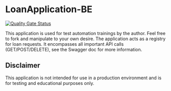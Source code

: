 # LoanApplication-BE

[![Quality Gate Status](https://sonarcloud.io/api/project_badges/measure?project=jgelon_LoanApplication-BE&metric=alert_status)](https://sonarcloud.io/summary/new_code?id=jgelon_LoanApplication-BE)

This application is used for test automation trainings by the author. Feel free to fork and manipulate to your own desire. 
The application acts as a registry for loan requests. It encompasses all important API calls (GET/POST/DELETE), see the Swagger doc for more information.

## Disclaimer

This application is not intended for use in a production environment and is for testing and educational purposes only.
